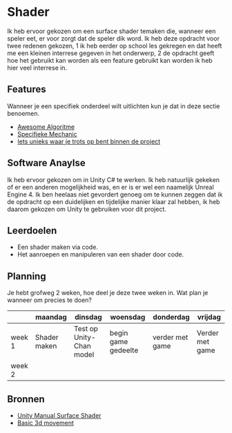 # Shader

Ik heb ervoor gekozen om een surface shader temaken die, wanneer een speler eet, er voor zorgt dat de speler dik word. Ik heb deze opdracht voor twee redenen gekozen, 1 ik heb eerder op school les gekregen en dat heeft me een kleinen interrese gegeven in het onderwerp, 2 de opdracht geeft hoe het gebruikt kan worden als een feature gebruikt kan worden ik heb hier veel interrese in.

## Features
Wanneer je een specifiek onderdeel wilt uitlichten kun je dat in deze sectie benoemen.

- [Awesome Algoritme](link)
- [Specifieke Mechanic](link)
- [Iets unieks waar je trots op bent binnen de project](link)

## Software Anaylse 
Ik heb ervoor gekozen om in Unity C# te werken. Ik heb natuurlijk gekeken of er een anderen mogelijkheid was, en er is er wel een naamelijk Unreal Engine 4. Ik ben heelaas niet gevordert genoeg om te kunnen zeggen dat ik de opdracht op een duidelijken en tijdelijke manier klaar zal hebben, ik heb daarom gekozen om Unity te gebruiken voor dit project.

## Leerdoelen 
- Een shader maken via code.
- Het aanroepen en manipuleren van een shader door code.

## Planning 
Je hebt grofweg 2 weken, hoe deel je deze twee weken in. Wat plan je wanneer om precies te doen?

| | maandag | dinsdag | woensdag | donderdag | vrijdag |
| --- | --- | --- | --- | --- | --- |
|week 1 |Shader maken |Test op Unity-Chan model |begin game gedeelte |verder met game |Verder met game |
|week 2 |

## Bronnen

- [Unity Manual Surface Shader](https://docs.unity3d.com/Manual/SL-SurfaceShaderExamples.html)
- [Basic 3d movement](https://www.noob-programmer.com/unity3d/basic-movement-in-unity3d/)
